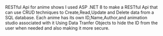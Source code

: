 RESTful Api for anime shows I used ASP .NET 8 to make a RESTful Api that can use CRUD techniques to Create,Read,Update and Delete data from a SQL database. Each anime has its own ID,Name,Author,and animation studio associated with it Using Data Tranfer Objects to hide the ID from the user when needed and also making it more secure.
